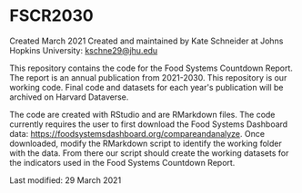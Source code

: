 # FSCR2030
Created March 2021
Created and maintained by Kate Schneider at Johns Hopkins University: kschne29@jhu.edu

This repository contains the code for the Food Systems Countdown Report. The report is an annual publication from 2021-2030. This repository is our working code. Final code and datasets for each year's publication will be archived on Harvard Dataverse.

The code are created with RStudio and are RMarkdown files. The code currently requires the user to first download the Food Systems Dashboard data: https://foodsystemsdashboard.org/compareandanalyze. Once downloaded, modify the RMarkdown script to identify the working folder with the data. From there our script should create the working datasets for the indicators used in the Food Systems Countdown Report.

Last modified: 29 March 2021
